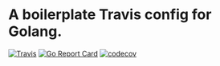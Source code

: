 # A boilerplate Travis config for Golang.

[![Travis](https://www.travis-ci.org/jhyeom26/go-travis-boilerplate.svg?branch=master)](https://www.travis-ci.org/jhyeom26/go-travis-boilerplate/branches)
[![Go Report Card](https://goreportcard.com/badge/github.com/jhyeom26/go-travis-boilerplate)](https://goreportcard.com/report/github.com/jhyeom26/go-travis-boilerplate)
[![codecov](https://codecov.io/gh/jhyeom26/go-travis-boilerplate/branch/master/graph/badge.svg)](https://codecov.io/gh/jhyeom26/go-travis-boilerplate)
